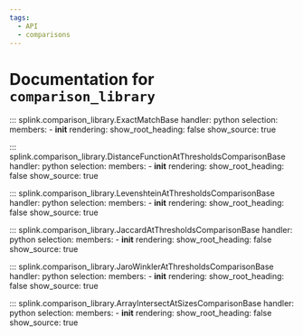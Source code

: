 ```yaml
---
tags:
  - API
  - comparisons
---
```

# Documentation for `comparison_library` 

::: splink.comparison_library.ExactMatchBase
    handler: python
    selection:
      members:
        -  __init__
    rendering:
      show_root_heading: false
      show_source: true
      

::: splink.comparison_library.DistanceFunctionAtThresholdsComparisonBase
    handler: python
    selection:
      members:
        -  __init__
    rendering:
      show_root_heading: false
      show_source: true

::: splink.comparison_library.LevenshteinAtThresholdsComparisonBase
    handler: python
    selection:
      members:
        -  __init__
    rendering:
      show_root_heading: false
      show_source: true
      
      
::: splink.comparison_library.JaccardAtThresholdsComparisonBase
    handler: python
    selection:
      members:
        -  __init__
    rendering:
      show_root_heading: false
      show_source: true      

::: splink.comparison_library.JaroWinklerAtThresholdsComparisonBase
    handler: python
    selection:
      members:
        -  __init__
    rendering:
      show_root_heading: false
      show_source: true

::: splink.comparison_library.ArrayIntersectAtSizesComparisonBase
    handler: python
    selection:
      members:
        -  __init__
    rendering:
      show_root_heading: false
      show_source: true

      
      
      
    
